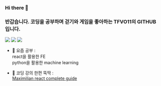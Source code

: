 ### Hi there 👋
### 반갑습니다. 코딩을 공부하며 걷기와 게임을 좋아하는 TFVO11의 GITHUB입니다.

<img src="https://img.shields.io/badge/React-61DAFB?style=flat-square&logo=React&logoColor=white"/> <img src="https://img.shields.io/badge/scikit_learn-F7931E?style=flat-square&logo=React&logoColor=white"/> <img src="https://img.shields.io/badge/python-3776AB?style=flat-square&logo=React&logoColor=white"/>


- 🌱 요즘 공부 : <br/>
    react을 활용한 FE<br/>
    python을 활용한 machine learning<br/>

- 👯 코딩 강의 한편 뚝딱 :<br/>
    [Maximilian react complete guide](https://www.udemy.com/course/react-the-complete-guide-incl-redux/)<br/>
    
